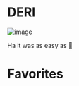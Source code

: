 # DERI

![image](https://user-images.githubusercontent.com/87865639/128960765-31f8f2d8-bc90-41a4-8e56-39d097f2b50f.png)
 
 Ha it was as easy as :pie:
 


# Favorites
